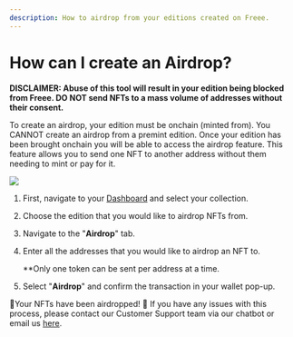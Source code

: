 ```yaml
---
description: How to airdrop from your editions created on Freee.
---
```


# How can I create an Airdrop?

**DISCLAIMER: Abuse of this tool will result in your edition being blocked from Freee. DO NOT send NFTs to a mass volume of addresses without their consent.**

To create an airdrop, your edition must be onchain (minted from). You CANNOT create an airdrop from a premint edition. Once your edition has been brought onchain you will be able to access the airdrop feature. This feature allows you to send one NFT to another address without them needing to mint or pay for it.

![](../../imgs/multi-manage\_5.jpg)

1. First, navigate to your [Dashboard](https://freee.xyz/manage) and select your collection. ​
2. Choose the edition that you would like to airdrop NFTs from.
3. Navigate to the "**Airdrop**" tab.
4.  Enter all the addresses that you would like to airdrop an NFT to.

    \*\*Only one token can be sent per address at a time.
5. Select "**Airdrop**" and confirm the transaction in your wallet pop-up.

🎉Your NFTs have been airdropped! 🎉 If you have any issues with this process, please contact our Customer Support team via our chatbot or email us [here](<How can I create an Airdrop.md>).
